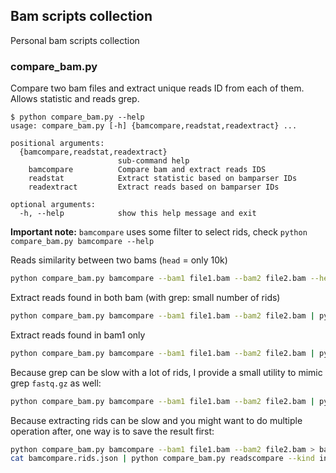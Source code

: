 ## Bam scripts collection

Personal bam scripts collection

### compare_bam.py

Compare two bam files and extract unique reads ID from each of them. Allows statistic and reads grep.

```
$ python compare_bam.py --help
usage: compare_bam.py [-h] {bamcompare,readstat,readextract} ...

positional arguments:
  {bamcompare,readstat,readextract}
                        sub-command help
    bamcompare          Compare bam and extract reads IDS
    readstat            Extract statistic based on bamparser IDs
    readextract         Extract reads based on bamparser IDs

optional arguments:
  -h, --help            show this help message and exit
```

**Important note:** `bamcompare` uses some filter to select rids, check `python compare_bam.py bamcompare --help`

Reads similarity between two bams (`head` = only 10k)

```bash
python compare_bam.py bamcompare --bam1 file1.bam --bam2 file2.bam --head | python compare_bam.py readstat --rids -
```

Extract reads found in both bam (with grep: small number of rids)

```bash
python compare_bam.py bamcompare --bam1 file1.bam --bam2 file2.bam | python compare_bam.py readscompare --kind intersection --rids - | zgrep -A 3 -f - /path/to/fastq.gz | gzip > test.fastq.gz
```

Extract reads found in bam1 only

```bash
python compare_bam.py bamcompare --bam1 file1.bam --bam2 file2.bam | python compare_bam.py readscompare --kind bam1 --rids - | zgrep -A 3 -f - /path/to/fastq.gz | gzip > test.fastq.gz
```

Because grep can be slow with a lot of rids, I provide a small utility to mimic grep `fastq.gz` as well:

```bash
python compare_bam.py bamcompare --bam1 file1.bam --bam2 file2.bam | python compare_bam.py readscompare --kind intersection --rids - | python compare_bam.py fastaextract --rids - --fastagz /path/to/fastq.gz
```

Because extracting rids can be slow and you might want to do multiple operation after, one way is to save the result first:

```bash
python compare_bam.py bamcompare --bam1 file1.bam --bam2 file2.bam > bamcompare.rids.json
cat bamcompare.rids.json | python compare_bam.py readscompare --kind intersection --rids - | python compare_bam.py fastaextract --rids - --fastagz /path/to/fastq.gz
```

